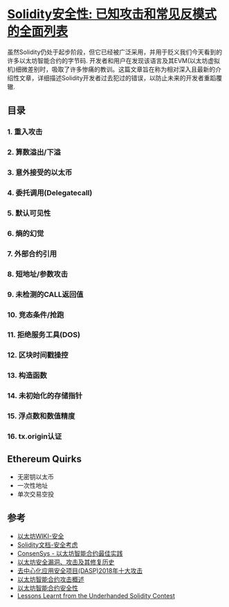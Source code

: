 # [Solidity安全性: 已知攻击和常见反模式的全面列表](https://blog.sigmaprime.io/solidity-security.html)

虽然Solidity仍处于起步阶段，但它已经被广泛采用，并用于贬义我们今天看到的许多以太坊智能合约的字节码. 开发者和用户在发现该语言及其EVM(以太坊虚拟机)细微差别时，吸取了许多惨痛的教训。这篇文章旨在称为相对深入且最新的介绍性文章，详细描述Solidity开发者过去犯过的错误，以防止未来的开发者重蹈覆辙.

## 目录

### 1. 重入攻击

### 2. 算数溢出/下溢

### 3. 意外接受的以太币

### 4. 委托调用(Delegatecall)

### 5. 默认可见性

### 6. 熵的幻觉

### 7. 外部合约引用

### 8. 短地址/参数攻击

### 9. 未检测的CALL返回值

### 10. 竞态条件/抢跑

### 11. 拒绝服务工具(DOS)

### 12. 区块时间戳操控

### 13. 构造函数

### 14. 未初始化的存储指针

### 15. 浮点数和数值精度

### 16. tx.origin认证

## Ethereum Quirks

* 无密钥以太币
* 一次性地址
* 单次交易空投

## 参考

* [以太坊WIKI-安全](https://github.com/ethereum/wiki/wiki/Safety)
* [Solidity文档-安全考虑](https://github.com/sigp/solidity-security-blog/blob/master/solidity.readthedocs.io/en/latest/security-considerations.html)
* [ConsenSys - 以太坊智能合约最佳实践](https://consensys.github.io/smart-contract-best-practices)
* [以太坊安全漏洞、攻击及其修复历史](https://applicature.com/blog/history-of-ethereum-security-vulnerabilities-hacks-and-their-fixes)
* [去中心化应用安全项目(DASP)2018年十大攻击](http://www.dasp.co/)
* [以太坊智能合约攻击概述](https://eprint.iacr.org/2016/1007.pdf)
* [以太坊智能合约安全性](https://medium.com/cryptronics/ethereum-smart-contract-security-73b0ede73fa8)
* [Lessons Learnt from the Underhanded Solidity Contest](https://medium.com/@chriseth/lessons-learnt-from-the-underhanded-solidity-contest-8388960e09b1)
